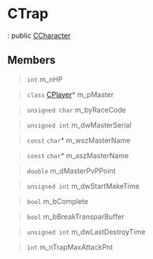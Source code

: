 # CTrap
: public [CCharacter](lua/classes/CCharacter.md)
 
## Members
 
> `int` m_nHP
 
> `class` [CPlayer](lua/classes/CPlayer.md)* m_pMaster
 
> `unsigned char` m_byRaceCode
 
> `unsigned int` m_dwMasterSerial
 
> `const` `char`* m_wszMasterName
 
> `const` `char`* m_aszMasterName
 
> `double` m_dMasterPvPPoint
 
> `unsigned int` m_dwStartMakeTime
 
> `bool` m_bComplete
 
> `bool` m_bBreakTransparBuffer
 
> `unsigned int` m_dwLastDestroyTime
 
> `int` m_nTrapMaxAttackPnt
 
